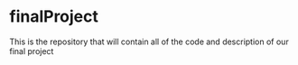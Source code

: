 # finalProject
This is the repository that will contain all of the code and description of our final project
